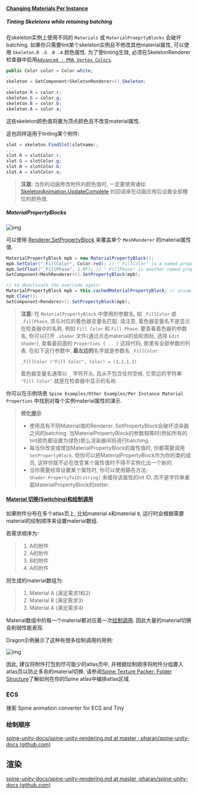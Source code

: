 #### [Changing Materials Per Instance](http://zh.esotericsoftware.com/spine-unity#Changing-Materials-Per-Instance)

##### **Tinting Skeletons while retaining batching**

在skeleton实例上使用不同的 `Materials` 或 `MaterialProeprtyBlocks` 会破坏batching. 如果你只需要tint某个skeleton实例且不修改其他material属性, 可以使用 `Skeleton.R .G .B .A` 颜色属性. 为了使tinting生效, 必须在SkeletonRenderer检查器中启用[`Advanced - PMA Vertex Colors`](http://zh.esotericsoftware.com/spine-unity#Setting-Advanced-Parameters).

``` csharp
public Color color = Color.white;
...
skeleton = GetComponent<SkeletonRenderer>().Skeleton;
...
skeleton.R = color.r;
skeleton.G = color.g;
skeleton.B = color.b;
skeleton.A = color.a;
```

这些skeleton颜色值将置为顶点颜色且不改变material属性.

这也同样适用于tinting某个附件:

``` csharp
slot = skeleton.FindSlot(slotname);
...
slot.R = slotColor.r;
slot.G = slotColor.g;
slot.B = slotColor.b;
slot.A = slotColor.a;
```

> **注意:** 当你的动画修改附件的颜色值时, 一定要使用诸如 [SkeletonAnimation.UpdateComplete](http://zh.esotericsoftware.com/spine-unity#Life-cycle) 的回调来在动画应用后设置全部槽位的颜色值.

##### **MaterialPropertyBlocks**

![img](http://zh.esotericsoftware.com/img/spine-runtimes-guide/spine-unity/materialpropertyblock-demo.gif)

可以使用 [Renderer.SetPropertyBlock](http://docs.unity3d.com/ScriptReference/Renderer.SetPropertyBlock.html) 来覆盖单个 `MeshRenderer` 的material属性值.

``` csharp
MaterialPropertyBlock mpb = new MaterialPropertyBlock();
mpb.SetColor("_FillColor", Color.red); // "_FillColor" is a named property on the used shader.
mpb.SetFloat("_FillPhase", 1.0f); // "_FillPhase" is another named property on the used shader.
GetComponent<MeshRenderer>().SetPropertyBlock(mpb);

// to deactivate the override again:
MaterialPropertyBlock mpb = this.cachedMaterialPropertyBlock; // assuming you had cached the MaterialPropertyBlock
mpb.Clear();
GetComponent<Renderer>().SetPropertyBlock(mpb);
```

> **注意:** 在 `MaterialPropertyBlock` 中使用的参数名, 如 `_FillColor` 或 `_FillPhase`, 须与对应的着色器变量名匹配. 请注意, 着色器变量名不是显示在检查器中的名称, 例如 `Fill Color` 和 `Fill Phase`. 要查看着色器的参数名, 你可以打开 `.shader` 文件(通过点击material的齿轮图标, 选择 `Edit Shader`), 查看最前面的 `Properties { .. }` 这段代码, 那里有全部参数的列表. 在如下这行参数中, **最左边的**名字就是参数名 `_FillColor`:
>
> `_FillColor ("Fill Color", Color) = (1,1,1,1)`
>
> 着色器变量名通常以 `_` 字符开头, 且从不包含任何空格. 它旁边的字符串 `"Fill Color"` 就是在检查器中显示的名称.

你可以在示例场景 `Spine Examples/Other Examples/Per Instance Material Properties` 中找到对每个实例material属性的演示.

> **优化提示**
>
> - 使用具有不同Material值的Renderer. SetPropertyBlock会破坏渲染器之间的batching. 当MaterialPropertyBlock的参数相等时(例如所有的tint颜色都设置为绿色)那么渲染器间将进行batching.
> - 每当你改变或增加MaterialPropertyBlock的属性值时, 你都需要调用 `SetPropertyBlock`. 但你可以把MaterialPropertyBlock作为你的类的成员, 这样你就不必在改变某个属性值时不得不实例化出一个新的.
> - 当你需要经常设置某个属性时, 你可以使用静态方法: `Shader.PropertyToID(string)` 来缓存该属性的int ID, 而不是字符串重载MaterialPropertyBlock的setter.

#### [Material 切换(Switching)和绘制调用](http://zh.esotericsoftware.com/spine-unity#Material-切换(Switching)和绘制调用)

如果附件分布在多个atlas页上, 比如material `A`和material `B`, 运行时会根据需要material的绘制顺序来设置material数组.

若需求顺序为:

> 1. A的附件
> 2. A的附件
> 3. B的附件
> 4. A的附件

则生成的material数组为:

> 1. Material A (满足需求1和2)
> 2. Material B (满足需求3)
> 3. Material A (满足需求4)

Material数组中的每一个material都对应着一次[绘制调用](http://docs.unity3d.com/Manual/DrawCallBatching.html). 因此大量的material切换会削弱性能表现.

Dragon示例展示了这种有很多绘制调用的用例:

![img](http://zh.esotericsoftware.com/img/spine-runtimes-guide/spine-unity/render_spineunity_alternatingmaterials.png)

因此, 建议将附件打包到尽可能少的atlas页中, 并根据绘制顺序将附件分组置入atlas页以防止多余的material切换. 请参阅[Spine Texture Packer: Folder Structure](http://esotericsoftware.com/spine-texture-packer#Folder-structure)了解如何在你的Spine atlas中编排atlas区域.

### ECS

搜索 Spine animation converter for ECS and Tiny

### 绘制顺序

[spine-unity-docs/spine-unity-rendering.md at master · pharan/spine-unity-docs (github.com)](https://github.com/pharan/spine-unity-docs/blob/master/spine-unity-rendering.md#sorting-via-camera-distance)

## 渲染

[spine-unity-docs/spine-unity-rendering.md at master ·pharan/spine-unity-docs (github.com)](https://github.com/pharan/spine-unity-docs/blob/master/spine-unity-rendering.md)

